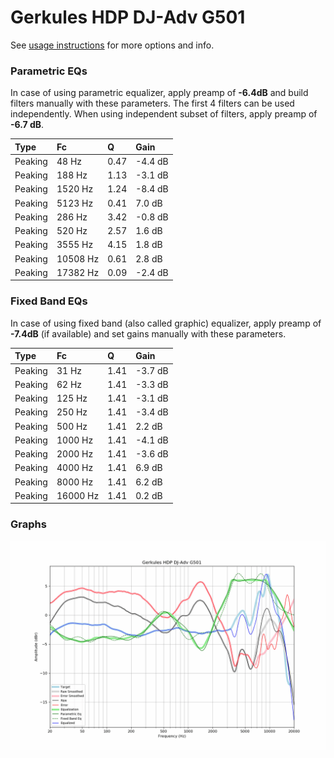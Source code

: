 # Gerkules HDP DJ-Adv G501
See [usage instructions](https://github.com/jaakkopasanen/AutoEq#usage) for more options and info.

### Parametric EQs
In case of using parametric equalizer, apply preamp of **-6.4dB** and build filters manually
with these parameters. The first 4 filters can be used independently.
When using independent subset of filters, apply preamp of **-6.7 dB**.

| Type    | Fc       |    Q | Gain    |
|:--------|:---------|:-----|:--------|
| Peaking | 48 Hz    | 0.47 | -4.4 dB |
| Peaking | 188 Hz   | 1.13 | -3.1 dB |
| Peaking | 1520 Hz  | 1.24 | -8.4 dB |
| Peaking | 5123 Hz  | 0.41 | 7.0 dB  |
| Peaking | 286 Hz   | 3.42 | -0.8 dB |
| Peaking | 520 Hz   | 2.57 | 1.6 dB  |
| Peaking | 3555 Hz  | 4.15 | 1.8 dB  |
| Peaking | 10508 Hz | 0.61 | 2.8 dB  |
| Peaking | 17382 Hz | 0.09 | -2.4 dB |

### Fixed Band EQs
In case of using fixed band (also called graphic) equalizer, apply preamp of **-7.4dB**
(if available) and set gains manually with these parameters.

| Type    | Fc       |    Q | Gain    |
|:--------|:---------|:-----|:--------|
| Peaking | 31 Hz    | 1.41 | -3.7 dB |
| Peaking | 62 Hz    | 1.41 | -3.3 dB |
| Peaking | 125 Hz   | 1.41 | -3.1 dB |
| Peaking | 250 Hz   | 1.41 | -3.4 dB |
| Peaking | 500 Hz   | 1.41 | 2.2 dB  |
| Peaking | 1000 Hz  | 1.41 | -4.1 dB |
| Peaking | 2000 Hz  | 1.41 | -3.6 dB |
| Peaking | 4000 Hz  | 1.41 | 6.9 dB  |
| Peaking | 8000 Hz  | 1.41 | 6.2 dB  |
| Peaking | 16000 Hz | 1.41 | 0.2 dB  |

### Graphs
![](./Gerkules%20HDP%20DJ-Adv%20G501.png)